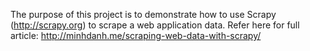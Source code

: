 The purpose of this project is to demonstrate how to use Scrapy (http://scrapy.org) to scrape a web application data. Refer here for full article: http://minhdanh.me/scraping-web-data-with-scrapy/
